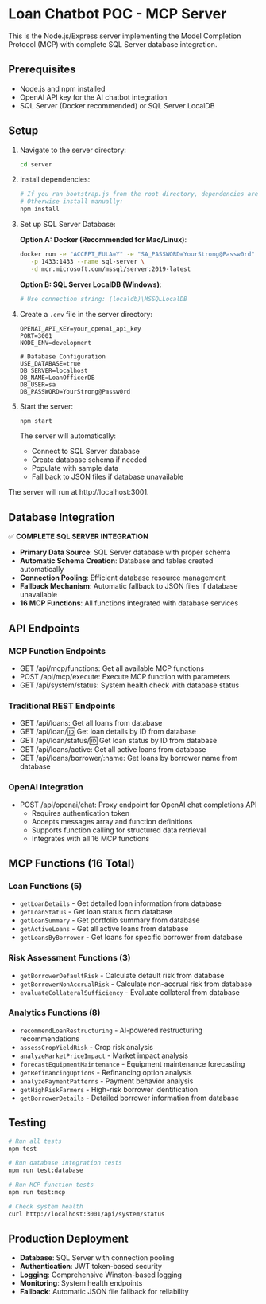 # Loan Chatbot POC - MCP Server

This is the Node.js/Express server implementing the Model Completion Protocol (MCP) with complete SQL Server database integration.

## Prerequisites

- Node.js and npm installed
- OpenAI API key for the AI chatbot integration
- SQL Server (Docker recommended) or SQL Server LocalDB

## Setup

1. Navigate to the server directory:

   ```bash
   cd server
   ```

2. Install dependencies:

   ```bash
   # If you ran bootstrap.js from the root directory, dependencies are already installed
   # Otherwise install manually:
   npm install
   ```

3. Set up SQL Server Database:

   **Option A: Docker (Recommended for Mac/Linux)**:

   ```bash
   docker run -e "ACCEPT_EULA=Y" -e "SA_PASSWORD=YourStrong@Passw0rd" \
      -p 1433:1433 --name sql-server \
      -d mcr.microsoft.com/mssql/server:2019-latest
   ```

   **Option B: SQL Server LocalDB (Windows)**:

   ```bash
   # Use connection string: (localdb)\MSSQLLocalDB
   ```

4. Create a `.env` file in the server directory:

   ```
   OPENAI_API_KEY=your_openai_api_key
   PORT=3001
   NODE_ENV=development

   # Database Configuration
   USE_DATABASE=true
   DB_SERVER=localhost
   DB_NAME=LoanOfficerDB
   DB_USER=sa
   DB_PASSWORD=YourStrong@Passw0rd
   ```

5. Start the server:

   ```bash
   npm start
   ```

   The server will automatically:

   - Connect to SQL Server database
   - Create database schema if needed
   - Populate with sample data
   - Fall back to JSON files if database unavailable

The server will run at http://localhost:3001.

## Database Integration

✅ **COMPLETE SQL SERVER INTEGRATION**

- **Primary Data Source**: SQL Server database with proper schema
- **Automatic Schema Creation**: Database and tables created automatically
- **Connection Pooling**: Efficient database resource management
- **Fallback Mechanism**: Automatic fallback to JSON files if database unavailable
- **16 MCP Functions**: All functions integrated with database services

## API Endpoints

### MCP Function Endpoints

- GET /api/mcp/functions: Get all available MCP functions
- POST /api/mcp/execute: Execute MCP function with parameters
- GET /api/system/status: System health check with database status

### Traditional REST Endpoints

- GET /api/loans: Get all loans from database
- GET /api/loan/:id: Get loan details by ID from database
- GET /api/loan/status/:id: Get loan status by ID from database
- GET /api/loans/active: Get all active loans from database
- GET /api/loans/borrower/:name: Get loans by borrower name from database

### OpenAI Integration

- POST /api/openai/chat: Proxy endpoint for OpenAI chat completions API
  - Requires authentication token
  - Accepts messages array and function definitions
  - Supports function calling for structured data retrieval
  - Integrates with all 16 MCP functions

## MCP Functions (16 Total)

### Loan Functions (5)

- `getLoanDetails` - Get detailed loan information from database
- `getLoanStatus` - Get loan status from database
- `getLoanSummary` - Get portfolio summary from database
- `getActiveLoans` - Get all active loans from database
- `getLoansByBorrower` - Get loans for specific borrower from database

### Risk Assessment Functions (3)

- `getBorrowerDefaultRisk` - Calculate default risk from database
- `getBorrowerNonAccrualRisk` - Calculate non-accrual risk from database
- `evaluateCollateralSufficiency` - Evaluate collateral from database

### Analytics Functions (8)

- `recommendLoanRestructuring` - AI-powered restructuring recommendations
- `assessCropYieldRisk` - Crop risk analysis
- `analyzeMarketPriceImpact` - Market impact analysis
- `forecastEquipmentMaintenance` - Equipment maintenance forecasting
- `getRefinancingOptions` - Refinancing option analysis
- `analyzePaymentPatterns` - Payment behavior analysis
- `getHighRiskFarmers` - High-risk borrower identification
- `getBorrowerDetails` - Detailed borrower information from database

## Testing

```bash
# Run all tests
npm test

# Run database integration tests
npm run test:database

# Run MCP function tests
npm run test:mcp

# Check system health
curl http://localhost:3001/api/system/status
```

## Production Deployment

- **Database**: SQL Server with connection pooling
- **Authentication**: JWT token-based security
- **Logging**: Comprehensive Winston-based logging
- **Monitoring**: System health endpoints
- **Fallback**: Automatic JSON file fallback for reliability

